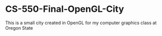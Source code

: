 # CS-550-Final-OpenGL-City
This is a small city created in OpenGL for my computer graphics class at Oregon State
